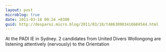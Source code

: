 ```yaml
---
layout: post
microblog: true
date: 2011-03-18 09:24 +0300
guid: http://desparoz.micro.blog/2011/03/18/t48630903416684544.html
---
```

At the PADI IE in Sydney. 2 candidates from United Divers Wollongong are listening attentively (nervously) to the Orientation
